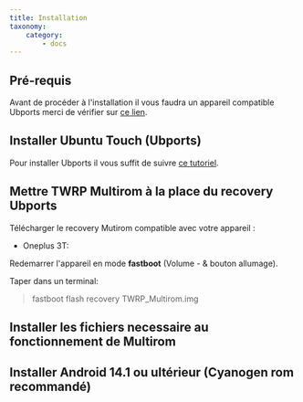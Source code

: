 ```yaml
---
title: Installation
taxonomy:
    category:
        - docs
---
```


## Pré-requis

Avant de procéder à l'installation il vous faudra un appareil compatible Ubports merci de vérifier sur [ce lien](https://devices.ubuntu-touch.io).

## Installer Ubuntu Touch (Ubports)

Pour installer Ubports il vous suffit de suivre [ce tutoriel](http://docs.ubports.com/fr/latest/userguide/install.html).

## Mettre TWRP  Multirom à la place du recovery Ubports

Télécharger le recovery Mutirom compatible avec votre appareil :

* Oneplus 3T:

Redemarrer l'appareil en mode **fastboot** (Volume - & bouton allumage).

Taper dans un terminal: 

> fastboot flash recovery TWRP_Multirom.img


## Installer les fichiers necessaire au fonctionnement de Multirom

## Installer Android 14.1 ou ultérieur (Cyanogen rom recommandé)
